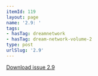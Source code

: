 ```yaml
---
itemId: 119
layout: page
name: '2.9: '
tags:
- hasTag: dreamnetwork
- hasTag: dream-network-volume-2
type: post
urlSlug: '2.9'
---
```

<a href="files/pdfs/Volume_2/2.9-Dream-Craft-Volume-2-No-9.pdf" download="">Download issue 2.9</a>